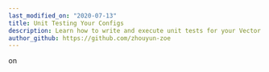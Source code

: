 ```yaml
---
last_modified_on: "2020-07-13"
title: Unit Testing Your Configs
description: Learn how to write and execute unit tests for your Vector configs
author_github: https://github.com/zhouyun-zoe
---
```


on